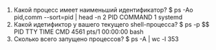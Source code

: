 1. Какой процесс имеет наименьший идентификатор?
$ ps -Ao pid,comm --sort=pid | head -n 2
    PID COMMAND
      1 systemd
2. Какой идетификтор у вашего текущего shell-процесса?
$ ps -p $$
    PID TTY          TIME CMD
   4561 pts/1    00:00:00 bash
3. Сколько всего запущено процессов?
$ ps -A | wc -l
	353
